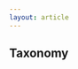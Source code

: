 ```yaml
---
layout: article
---
```


## Taxonomy

<div id="taxa-container" data-taxa='{{ site.data.taxa | jsonify | escape }}'></div>
<script src="/assets/taxa.js" defer></script>